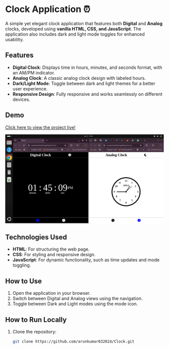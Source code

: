 # Clock Application ⏰

A simple yet elegant clock application that features both **Digital** and **Analog** clocks, developed using **vanilla HTML, CSS, and JavaScript**. The application also includes dark and light mode toggles for enhanced usability.

## Features
- **Digital Clock**: Displays time in hours, minutes, and seconds format, with an AM/PM indicator.
- **Analog Clock**: A classic analog clock design with labeled hours.
- **Dark/Light Mode**: Toggle between dark and light themes for a better user experience.
- **Responsive Design**: Fully responsive and works seamlessly on different devices.

## Demo
[Click here to view the project live!](https://arunkumar032024.github.io/Clock/)

![Preview](https://github.com/Arunkumar032024/Clock/blob/main/images/preview.png?raw=true)

## Technologies Used
- **HTML**: For structuring the web page.
- **CSS**: For styling and responsive design.
- **JavaScript**: For dynamic functionality, such as time updates and mode toggling.

## How to Use
1. Open the application in your browser.
2. Switch between Digital and Analog views using the navigation.
3. Toggle between Dark and Light modes using the mode icon.

## How to Run Locally
1. Clone the repository:
   ```bash
   git clone https://github.com/arunkumar032024/Clock.git
